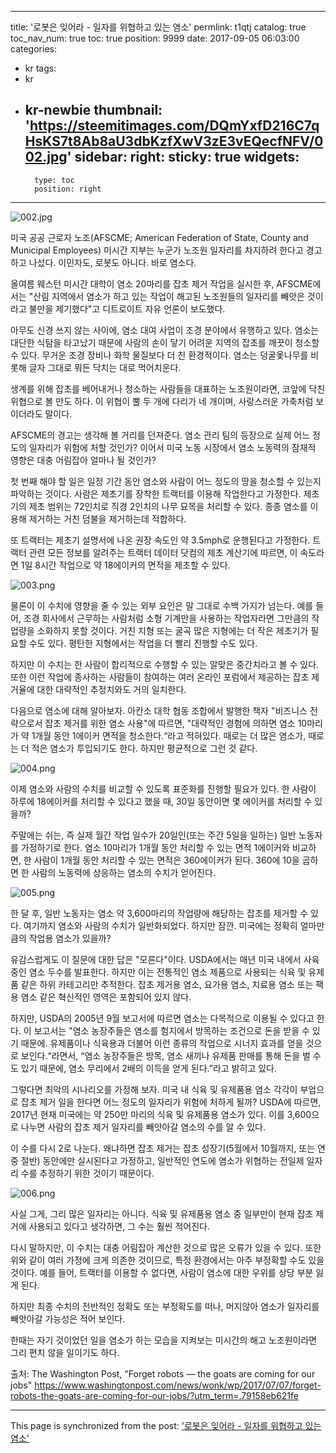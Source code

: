 
---
title: '로봇은 잊어라 - 일자를 위협하고 있는 염소'
permlink: t1qtj
catalog: true
toc_nav_num: true
toc: true
position: 9999
date: 2017-09-05 06:03:00
categories:
- kr
tags:
- kr
- kr-newbie
thumbnail: 'https://steemitimages.com/DQmYxfD216C7qHsKS7t8Ab8aU3dbKzfXwV3zE3vEQecfNFV/002.jpg'
sidebar:
    right:
        sticky: true
widgets:
    -
        type: toc
        position: right
---


![002.jpg](https://steemitimages.com/DQmYxfD216C7qHsKS7t8Ab8aU3dbKzfXwV3zE3vEQecfNFV/002.jpg)

 미국 공공 근로자 노조(AFSCME; American Federation of State, County and Municipal Employees) 미시간 지부는 누군가 노조원 일자리를 차지하려 한다고 경고하고 나섰다. 이민자도, 로봇도 아니다. 바로 염소다.
  
올여름 웨스턴 미시간 대학이 염소 20마리를 잡초 제거 작업을 실시한 후, AFSCME에서는 "산림 지역에서 염소가 하고 있는 작업이 해고된 노조원들의 일자리를 빼앗은 것이라고 불만을 제기했다"고 디트로이트 자유 언론이 보도했다.
  
아무도 신경 쓰지 않는 사이에, 염소 대여 사업이 조경 분야에서 유행하고 있다. 염소는 대단한 식탐을 타고났기 때문에 사람의 손이 닿기 어려운 지역의 잡초를 깨끗이 청소할 수 있다. 무거운 조경 장비나 화학 물질보다 더 친 환경적이다. 염소는 덩굴옻나무를 비롯해 글자 그대로 뭐든 닥치는 대로 먹어치운다. 
  
생계를 위해 잡초를 베어내거나 청소하는 사람들을 대표하는 노조원이라면, 코앞에 닥친 위협으로 볼 만도 하다. 이 위협이 뿔 두 개에 다리가 네 개이며, 사랑스러운 가축처럼 보이더라도 말이다. 
  
AFSCME의 경고는 생각해 볼 거리를 던져준다. 염소 관리 팀의 등장으로 실제 어느 정도의 일자리가 위험에 처할 것인가? 이어서 미국 노동 시장에서 염소 노동력의 잠재적 영향은 대충 어림잡아 얼마나 될 것인가?
  
첫 번째 해야 할 일은 일정 기간 동안 염소와 사람이 어느 정도의 땅을 청소할 수 있는지 파악하는 것이다. 사람은 제초기를 장착한 트랙터를 이용해 작업한다고 가정한다. 제초기의 제초 범위는 72인치로 직경 2인치의 나무 묘목을 처리할 수 ​​있다. 종종 염소를 이용해 제거하는 거친 덤불을 제거하는데 적합하다.
  
또 트랙터는 제초기 설명서에 나온 권장 속도인 약 3.5mph로 운행된다고 가정한다. 트랙터 관련 모든 정보를 알려주는 트랙터 데이터 닷컴의 제초 계산기에 따르면, 이 속도라면 1일 8시간 작업으로 약 18에이커의 면적을 제초할 수 있다. 
 
![003.png](https://steemitimages.com/DQmZFrL1BQ6n2pchUtVVCU7eJrhuZaBqwRCaUZ2kWNeSe3g/003.png)


물론이 이 수치에 영향을 줄 수 있는 외부 요인은 말 그대로 수백 가지가 넘는다. 예를 들어, 조경 회사에서 근무하는 사람처럼 소형 기계만을 사용하는 작업자라면 그만큼의 작업량을 소화하지 못할 것이다. 거친 지형 또는 굴곡 많은 지형에는 더 작은 제초기가 필요할 수도 있다. 평탄한 지형에서는 작업을 더 빨리 진행할 수도 있다.
  
하지만 이 수치는 한 사람이 합리적으로 수행할 수 있는 알맞은 중간치라고 볼 수 있다. 또한 이런 작업에 종사하는 사람들이 참여하는 여러 온라인 포럼에서 제공하는 잡초 제거율에 대한 대략적인 추정치와도 거의 일치한다.
  
다음으로 염소에 대해 알아보자. 아칸소 대학 협동 조합에서 발행한 책자 "비즈니스 전략으로서 잡초 제거를 위한 염소 사용"에 따르면, "대략적인 경험에 의하면 염소 10마리가 약 1개월 동안 1에이커 면적을 청소한다.“라고 적혀있다. 때로는 더 많은 염소가, 때로는 더 적은 염소가 투입되기도 한다. 하지만 평균적으로 그런 것 같다. 
 
![004.png](https://steemitimages.com/DQmNkJ79ZXKstrYYN6rX6B1toF4jQp1bx7XL3NiGyc2WT36/004.png)


이제 염소와 사람의 수치를 비교할 수 있도록 표준화를 진행할 필요가 있다. 한 사람이 하루에 18에이커를 처리할 수 있다고 했을 때, 30일 동안이면 몇 에이커를 처리할 수 있을까?
  
주말에는 쉬는, 즉 실제 월간 작업 일수가 20일인(또는 주간 5일을 일하는) 일반 노동자를 가정하기로 한다. 염소 10마리가 1개월 동안 처리할 수 있는 면적 1에이커와 비교하면, 한 사람이 1개월 동안 처리할 수 있는 면적은 360에이커가 된다. 360에 10을 곱하면 한 사람의 노동력에 상응하는 염소의 수치가 얻어진다. 
 
![005.png](https://steemitimages.com/DQmeGYUHmmyA4Gfy4R55MQHbifN3q8ht4WHGy5bzTPuzDwK/005.png)


한 달 후, 일반 노동자는 염소 약 3,600마리의 작업량에 해당하는 잡초를 제거할 수 있다. 여기까지 염소와 사람의 수치가 일반화되었다. 하지만 잠깐. 미국에는 정확히 얼마만큼의 작업용 염소가 있을까?
  
유감스럽게도 이 질문에 대한 답은 "모른다"이다. USDA에서는 매년 미국 내에서 사육 중인 염소 두수를 발표한다. 하지만 이는 전통적인 염소 제품으로 사용되는 식육 및 유제품 같은 하위 카테고리만 추적한다. 잡초 제거용 염소, 요가용 염소, 치료용 염소 또는 팩용 염소 같은 혁신적인 영역은 포함되어 있지 않다. 
  
하지만, USDA의 2005년 9월 보고서에 따르면 염소는 다목적으로 이용될 수 있다고 한다. 이 보고서는 "염소 농장주들은 염소를 험지에서 방목하는 조건으로 돈을 받을 수 있기 때문에. 유제품이나 식육용과 더불어 이런 종류의 작업으로 시너지 효과를 얻을 것으로 보인다.“라면서, “염소 농장주들은 방목, 염소 새끼나 유제품 판매를 통해 돈을 벌 수도 있기 때문에, 염소 무리에서 2배의 이득을 얻게 된다.”라고 밝히고 있다. 
  
그렇다면 최악의 시나리오를 가정해 보자. 미국 내 식육 및 유제품용 염소 각각이 부업으로 잡초 제거 일을 한다면 어느 정도의 일자리가 위험에 처하게 될까? USDA에 따르면, 2017년 현재 미국에는 약 250만 마리의 식육 및 유제품용 염소가 있다. 이를 3,600으로 나누면 사람의 잡초 제거 일자리를 빼앗아갈 염소의 수를 알 수 있다. 
  
이 수를 다시 2로 나눈다. 왜냐하면 잡초 제거는 잡초 성장기(5월에서 10월까지, 또는 연중 절반) 동안에만 실시된다고 가정하고, 일반적인 연도에 염소가 위협하는 전일제 일자리 수를 추정하기 위한 것이기 때문이다. 
 
![006.png](https://steemitimages.com/DQmZT4qHGFsX8hkU7amc6d8Zc62XJAGKU8tmfRJcdyvnWGA/006.png)


사실 그게, 그리 많은 일자리는 아니다. 식육 및 유제품용 염소 중 일부만이 현재 잡초 제거에 사용되고 있다고 생각하면, 그 수는 훨씬 적어진다.
  
다시 말하지만, 이 수치는 대충 어림잡아 계산한 것으로 많은 오류가 있을 수 있다. 또한 위와 같이 여러 가정에 크게 의존한 것이므로, 특정 환경에서는 아주 부정확할 수도 있을 것이다. 예를 들어, 트랙터를 이용할 수 없다면, 사람이 염소에 대한 우위를 상당 부분 잃게 된다. 
  
하지만 최종 수치의 전반적인 정확도 또는 부정확도를 떠나, 머지않아 염소가 일자리를 빼앗아갈 가능성은 적어 보인다. 
  
한때는 자기 것이었던 일을 염소가 하는 모습을 지켜보는 미시간의 해고 노조원이라면 그리 편치 않을 일이기도 하다. 
  
출처: The Washington Post, "Forget robots — the goats are coming for our jobs"
https://www.washingtonpost.com/news/wonk/wp/2017/07/07/forget-robots-the-goats-are-coming-for-our-jobs/?utm_term=.79158eb621fe

- - -

This page is synchronized from the post: ['로봇은 잊어라 - 일자를 위협하고 있는 염소'](https://steemit.com/@pius.pius/t1qtj)
